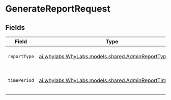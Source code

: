 # GenerateReportRequest


## Fields

| Field                                                                                                  | Type                                                                                                   | Required                                                                                               | Description                                                                                            |
| ------------------------------------------------------------------------------------------------------ | ------------------------------------------------------------------------------------------------------ | ------------------------------------------------------------------------------------------------------ | ------------------------------------------------------------------------------------------------------ |
| `reportType`                                                                                           | [ai.whylabs.WhyLabs.models.shared.AdminReportType](../../models/shared/AdminReportType.md)             | :heavy_check_mark:                                                                                     | A type of admin report.                                                                                |
| `timePeriod`                                                                                           | [ai.whylabs.WhyLabs.models.shared.AdminReportTimePeriod](../../models/shared/AdminReportTimePeriod.md) | :heavy_check_mark:                                                                                     | A time period for the admin report.                                                                    |